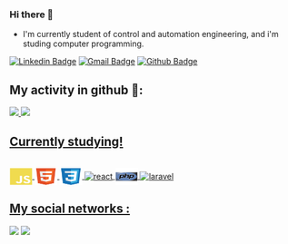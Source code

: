 ### Hi there 😬
- I'm currently student of control and automation engineering, and i'm studing  computer programming.

[![Linkedin Badge](https://img.shields.io/badge/-LinkedIn-0072b1?style=for-the-badge&logo=Linkedin&logoColor=white)](https://www.linkedin.com/in/jo%C3%A3o-luiz-costa-dos-santos-a6a815165/ 'My linkedin')
[![Gmail Badge](https://img.shields.io/badge/-gmail-c14438?style=for-the-badge&logo=Gmail&logoColor=white)](mailto:jxvxluiz@gmail.com 'My email')
[![Github Badge](https://img.shields.io/badge/GitHub-100000?style=for-the-badge&logo=github&logoColor=white)](https://github.com/jaoluiz13)

## My activity in github 👾:
 <div>
  <a href="https://github.com/jaoluiz13">
  <img height="180em" src="https://github-readme-stats.vercel.app/api?username=jaoluiz13&show_icons=true&theme=midnight-purple&include_all_commits=true&count_private=true"/>
  <img height="180em" src="https://github-readme-stats.vercel.app/api/top-langs/?username=jaoluiz13&layout=compact&langs_count=7&theme=midnight-purple"/>
</div>
  
  ## Currently studying!
  
<div style="display: inline_block"><br>
  <img align="center" alt="Js" height="30" width="40" src="https://raw.githubusercontent.com/devicons/devicon/master/icons/javascript/javascript-plain.svg">
  <img align="center" alt="HTML" height="30" width="40" src="https://raw.githubusercontent.com/devicons/devicon/master/icons/html5/html5-original.svg">
  <img align="center" alt="CSS" height="30" width="40" src="https://raw.githubusercontent.com/devicons/devicon/master/icons/css3/css3-original.svg">
  <img align="center" alt="react" height="30" width="40" src="https://cdn.jsdelivr.net/gh/devicons/devicon/icons/mysql/mysql-plain-wordmark.svg">
  <img align="center" alt="php" height="30" width="40" src="https://raw.githubusercontent.com/devicons/devicon/master/icons/php/php-original.svg">
  <img align="center" alt="laravel" height="30" width="40" src="https://cdn.jsdelivr.net/gh/devicons/devicon/icons/laravel/laravel-plain.svg" />
  
</div>
  
  ## My social networks : 
 
 <div> 
  
  <a href="https://instagram.com/jaoluiz13" target="_blank"><img src="https://img.shields.io/badge/-Instagram-%23E4405F?style=for-the-badge&logo=instagram&logoColor=white" target="_blank"></a>
  <a href="https://www.facebook.com/JaoLuizC" target="_blank"><img src="https://img.shields.io/badge/Facebook-1877F2?style=for-the-badge&logo=facebook&logoColor=white" target="_blank"></a>
 	
</div>






